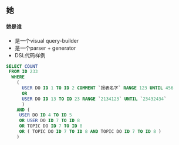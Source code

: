 ## 她
#### 她是谁
+ 是一个visual query-builder
+ 是一个parser + generator
+ DSL代码样例
```sql
SELECT COUNT
 FROM ID 233
  WHERE
    (
      USER DO ID 1 TO ID 2 COMMENT `报表名字` RANGE 123 UNTIL 456
      OR 
      USER DO ID 13 TO ID 23 RANGE `2134123` UNTIL `23432434`
      )
    AND (
     USER DO ID 4 TO ID 5 
     OR USER DO ID 7 TO ID 8
     OR TOPIC DO ID 7 TO ID 8
     OR ( TOPIC DO ID 7 TO ID 8 AND TOPIC DO ID 7 TO ID 8 )
    )
```
